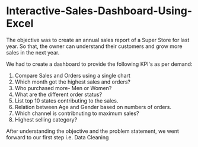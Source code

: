 # Interactive-Sales-Dashboard-Using-Excel
The objective was to create an annual sales report of a Super Store for last year. So that, the owner can understand their customers and grow more sales in the next year.

We had to create a dashboard to provide the following KPI's as per demand:
1) Compare Sales and Orders using a single chart
2) Which month got the highest sales and orders?
3) Who purchased more- Men or Women?
4) What are the different order status?
5) List top 10 states contributing to the sales.
6) Relation between Age and Gender based on numbers of orders.
7) Which channel is contribnuting to maximum sales?
8) Highest selling category?

After understanding the objective and the problem statement, we went forward to our first step i.e. Data Cleaning
